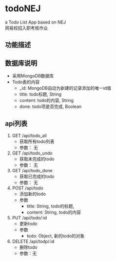 # todoNEJ
a Todo List App based on NEJ  
网易校招入职考核作业


## 功能描述


## 数据库说明
* 采用MongoDB数据库
* Todo表的内容
    * _id: MongoDB自动为新建的记录添加的唯一id值
    * title: todo标题, String
    * content: todo的内容, String
    * done: todo项是否完成, Boolean


## api列表
1. GET /api/todo_all 
    * 获取所有todo列表
    * 参数： 无
2. GET /api/todo_undo 
    * 获取未完成的todo
    * 参数： 无
3. GET /api/todo_done 
    * 获取已完成的todo
    * 参数： 无
4. POST /api/todo 
    * 添加新的todo
    * 参数 
        * title: String, todo的标题, 
        * content: String, todo的内容 
5. PUT /api/todo/:id
    * 更新todo
    * 参数 
        * todo: Object, 新的todo的对象
6. DELETE /api/todp/:id 
    * 删除todo
    * 参数：无
